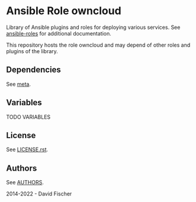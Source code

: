 # Ansible Role owncloud

Library of Ansible plugins and roles for deploying various services.
See [ansible-roles](https://github.com/davidfischer-ch/ansible-roles) for additional documentation.

This repository hosts the role owncloud and may depend of other roles and plugins of the library.

## Dependencies

See [meta](meta/main.yml).

## Variables

TODO VARIABLES

## License

See [LICENSE.rst](LICENSE.rst).

## Authors

See [AUTHORS](AUTHORS).

2014-2022 - David Fischer
